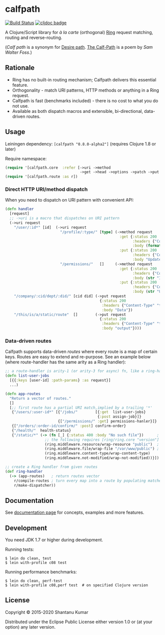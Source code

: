 # calfpath

[![Build Status](https://travis-ci.org/kumarshantanu/calfpath.svg)](https://travis-ci.org/kumarshantanu/calfpath)
[![cljdoc badge](https://cljdoc.org/badge/calfpath/calfpath)](https://cljdoc.org/d/calfpath/calfpath)

A Clojure/Script library for _à la carte_ (orthogonal) [Ring](https://github.com/ring-clojure/ring) request matching,
routing and reverse-routing.

(_Calf path_ is a synonym for [Desire path](http://en.wikipedia.org/wiki/Desire_path).
[The Calf-Path](http://www.poets.org/poetsorg/poem/calf-path) is a poem by _Sam Walter Foss_.)


## Rationale

- Ring has no built-in routing mechanism; Calfpath delivers this essential feature.
- Orthogonality - match URI patterns, HTTP methods or anything in a Ring request.
- Calfpath is fast (benchmarks included) - there is no cost to what you do not use.
- Available as both dispatch macros and extensible, bi-directional, data-driven routes.


## Usage

Leiningen dependency: `[calfpath "0.8.0-alpha2"]` (requires Clojure 1.8 or later)

Require namespace:
```clojure
(require '[calfpath.core  :refer [->uri ->method
                                  ->get ->head ->options ->patch ->put ->post ->delete]])
(require '[calfpath.route :as r])
```

### Direct HTTP URI/method dispatch

When you need to dispatch on URI pattern with convenient API:

```clojure
(defn handler
  [request]
  ;; ->uri is a macro that dispatches on URI pattern
  (->uri request
    "/user/:id*" [id]  (->uri request
                         "/profile/:type/" [type] (->method request
                                                    :get {:status 200
                                                          :headers {"Content-Type" "text/plain"}
                                                          :body (format "ID: %s, Type: %s" id type)}
                                                    :put {:status 200
                                                          :headers {"Content-Type" "text/plain"}
                                                          :body "Updated"})
                         "/permissions/"   []     (->method request
                                                    :get {:status 200
                                                          :headers {"Content-Type" "text/plain"}
                                                          :body (str "ID: " id)}
                                                    :put {:status 200
                                                          :headers {"Content-Type" "text/plain"}
                                                          :body (str "Updated ID: " id)}))
    "/company/:cid/dept/:did/" [cid did] (->put request
                                           {:status 200
                                            :headers {"Content-Type" "text/plain"}
                                            :body "Data"})
    "/this/is/a/static/route"  []        (->put request
                                           {:status 200
                                            :headers {"Content-Type" "text/plain"}
                                            :body "output"})))
```

### Data-driven routes

Calfpath supports data-driven _routes_ where every route is a map of certain keys. Routes are easy to
extend and re-purpose. See an example below (where route-handler has the same arity as a Ring handler):

```clojure
;; a route-handler is arity-1 (or arity-3 for async) fn, like a ring-handler
(defn list-user-jobs
  [{{:keys [user-id] :path-params} :as request}]
  ...)

(defn app-routes
  "Return a vector of routes."
  []
  [;; first route has a partial URI match,implied by a trailing '*'
   {"/users/:user-id*" [{"/jobs/"        [{:get  list-user-jobs}
                                          {:post assign-job}]}
                        {["/permissions/" :get] permissions-hanler}]}
   {["/orders/:order-id/confirm/" :post] confirm-order}
   {"/health/"  health-status}
   {"/static/*" (-> (fn [_] {:status 400 :body "No such file"})      ; static files serving example
                  ;; the following requires [ring/ring.core "version"] dependency in your project
                  (ring.middleware.resource/wrap-resource "public")  ; render files from classpath
                  (ring.middleware.file/wrap-file "/var/www/public") ; render files from filesystem
                  (ring.middleware.content-type/wrap-content-type)
                  (ring.middleware.not-modified/wrap-not-modified))}])

;; create a Ring handler from given routes
(def ring-handler
  (-> (app-routes)   ; return routes vector
    r/compile-routes ; turn every map into a route by populating matchers in them
    r/make-dispatcher))
```


## Documentation

See [documentation page](doc/intro.md) for concepts, examples and more features.


## Development

You need JDK 1.7 or higher during development.

Running tests:

```shell
$ lein do clean, test
$ lein with-profile c08 test
```

Running performance benchmarks:

```shell
$ lein do clean, perf-test
$ lein with-profile c08,perf test  # on specified Clojure version
```


## License

Copyright © 2015-2020 Shantanu Kumar

Distributed under the Eclipse Public License either version 1.0 or (at
your option) any later version.
